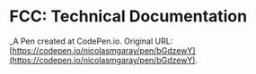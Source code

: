 # FCC: Technical Documentation
 _A Pen created at CodePen.io. Original URL: [https://codepen.io/nicolasmgaray/pen/bGdzewY](https://codepen.io/nicolasmgaray/pen/bGdzewY).

 